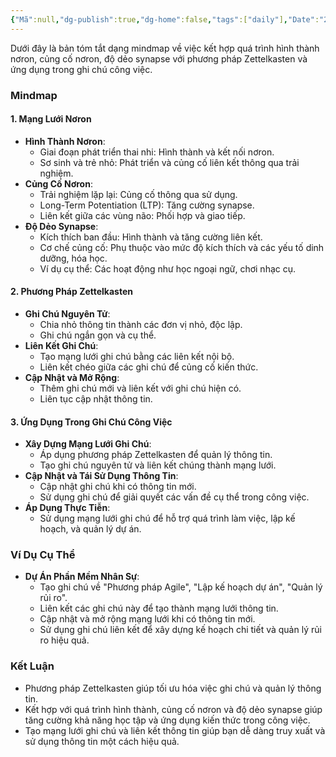 ```yaml
---
{"Mã":null,"dg-publish":true,"dg-home":false,"tags":["daily"],"Date":"2024-06-22","permalink":"/daily/tmp/ghi-chu-trong-cong-viec/","dgPassFrontmatter":true,"noteIcon":"","updated":"2025-01-14T22:27:58.991+07:00"}
---
```


Dưới đây là bản tóm tắt dạng mindmap về việc kết hợp quá trình hình thành nơron, củng cố nơron, độ dẻo synapse với phương pháp Zettelkasten và ứng dụng trong ghi chú công việc.

### Mindmap

#### 1. Mạng Lưới Nơron
- **Hình Thành Nơron**:
  - Giai đoạn phát triển thai nhi: Hình thành và kết nối nơron.
  - Sơ sinh và trẻ nhỏ: Phát triển và củng cố liên kết thông qua trải nghiệm.
- **Củng Cố Nơron**:
  - Trải nghiệm lặp lại: Củng cố thông qua sử dụng.
  - Long-Term Potentiation (LTP): Tăng cường synapse.
  - Liên kết giữa các vùng não: Phối hợp và giao tiếp.
- **Độ Dẻo Synapse**:
  - Kích thích ban đầu: Hình thành và tăng cường liên kết.
  - Cơ chế củng cố: Phụ thuộc vào mức độ kích thích và các yếu tố dinh dưỡng, hóa học.
  - Ví dụ cụ thể: Các hoạt động như học ngoại ngữ, chơi nhạc cụ.

#### 2. Phương Pháp Zettelkasten
- **Ghi Chú Nguyên Tử**:
  - Chia nhỏ thông tin thành các đơn vị nhỏ, độc lập.
  - Ghi chú ngắn gọn và cụ thể.
- **Liên Kết Ghi Chú**:
  - Tạo mạng lưới ghi chú bằng các liên kết nội bộ.
  - Liên kết chéo giữa các ghi chú để củng cố kiến thức.
- **Cập Nhật và Mở Rộng**:
  - Thêm ghi chú mới và liên kết với ghi chú hiện có.
  - Liên tục cập nhật thông tin.

#### 3. Ứng Dụng Trong Ghi Chú Công Việc
- **Xây Dựng Mạng Lưới Ghi Chú**:
  - Áp dụng phương pháp Zettelkasten để quản lý thông tin.
  - Tạo ghi chú nguyên tử và liên kết chúng thành mạng lưới.
- **Cập Nhật và Tái Sử Dụng Thông Tin**:
  - Cập nhật ghi chú khi có thông tin mới.
  - Sử dụng ghi chú để giải quyết các vấn đề cụ thể trong công việc.
- **Áp Dụng Thực Tiễn**:
  - Sử dụng mạng lưới ghi chú để hỗ trợ quá trình làm việc, lập kế hoạch, và quản lý dự án.

### Ví Dụ Cụ Thể
- **Dự Án Phần Mềm Nhân Sự**:
  - Tạo ghi chú về "Phương pháp Agile", "Lập kế hoạch dự án", "Quản lý rủi ro".
  - Liên kết các ghi chú này để tạo thành mạng lưới thông tin.
  - Cập nhật và mở rộng mạng lưới khi có thông tin mới.
  - Sử dụng ghi chú liên kết để xây dựng kế hoạch chi tiết và quản lý rủi ro hiệu quả.

### Kết Luận
- Phương pháp Zettelkasten giúp tối ưu hóa việc ghi chú và quản lý thông tin.
- Kết hợp với quá trình hình thành, củng cố nơron và độ dẻo synapse giúp tăng cường khả năng học tập và ứng dụng kiến thức trong công việc.
- Tạo mạng lưới ghi chú và liên kết thông tin giúp bạn dễ dàng truy xuất và sử dụng thông tin một cách hiệu quả.
